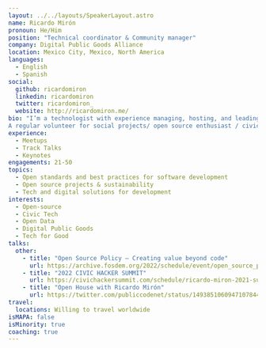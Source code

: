 ```yaml
---
layout: ../../layouts/SpeakerLayout.astro
name: Ricardo Mirón
pronoun: He/Him
position: "Technical coordinator & Community manager"
company: Digital Public Goods Alliance
location: Mexico City, Mexico, North America
languages:
  - English
  - Spanish
social:
  github: ricardomiron
  linkedin: ricardomiron
  twitter: ricardomiron_
  website: http://ricardomiron.me/
bio: "I’m a technologist with experience managing, hosting, and leading community-driven programs, projects, and events focused on tech, data and science. 
A regular volunteer for social projects/ open source enthusiast / civic hacker and LGBT+ rights advocate."
experience:
  - Meetups
  - Track Talks
  - Keynotes
engagements: 21-50
topics:
  - Open standards and best practices for software development
  - Open source projects & sustainability
  - Tech and digital solutions for development 
interests:
  - Open-source
  - Civic Tech
  - Open Data
  - Digital Public Goods
  - Tech for Good 
talks:
  other:
    - title: "Open Source Policy – Creating value beyond code"
      url: https://archive.fosdem.org/2022/schedule/event/open_source_policy/
    - title: "2022 CIVIC HACKER SUMMIT"
      url: https://civichackersummit.com/schedule/ricardo-miron-2021-summit/
    - title: "Open House with Ricardo Mirón"
      url: https://twitter.com/publiccodenet/status/1493851060947107844/photo/1   
travel:
  locations: Willing to travel worldwide
isMAPA: false
isMinority: true
coaching: true
---
```

